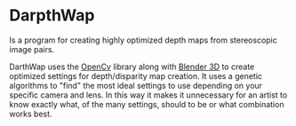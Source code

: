 # DarpthWap


Is a program for creating highly optimized depth maps from stereoscopic image pairs. 

DarthWap uses the [OpenCv](http://opencv.org/) library along with [Blender 3D](https://www.blender.org/) to create optimized settings for depth/disparity map creation. It uses a genetic algorithms to "find" the most ideal settings to use depending on your specific camera and lens. In this way it makes it unnecessary for an artist to know exactly what, of the many settings, should to be or what combination works best.
